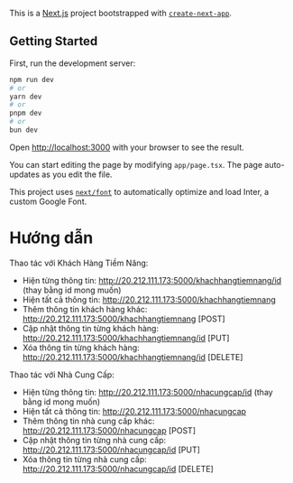 This is a [Next.js](https://nextjs.org/) project bootstrapped with [`create-next-app`](https://github.com/vercel/next.js/tree/canary/packages/create-next-app).

## Getting Started

First, run the development server:

```bash
npm run dev
# or
yarn dev
# or
pnpm dev
# or
bun dev
```

Open [http://localhost:3000](http://localhost:3000) with your browser to see the result.

You can start editing the page by modifying `app/page.tsx`. The page auto-updates as you edit the file.

This project uses [`next/font`](https://nextjs.org/docs/basic-features/font-optimization) to automatically optimize and load Inter, a custom Google Font.

# Hướng dẫn

Thao tác với Khách Hàng Tiềm Năng:
- Hiện từng thông tin: http://20.212.111.173:5000/khachhangtiemnang/id (thay bằng id mong muốn)
- Hiện tất cả thông tin: http://20.212.111.173:5000/khachhangtiemnang
- Thêm thông tin khách hàng khác: http://20.212.111.173:5000/khachhangtiemnang [POST]
- Cập nhật thông tin từng khách hàng: http://20.212.111.173:5000/khachhangtiemnang/id [PUT]
- Xóa thông tin từng khách hàng: http://20.212.111.173:5000/khachhangtiemnang/id [DELETE]

Thao tác với Nhà Cung Cấp:
- Hiện từng thông tin: http://20.212.111.173:5000/nhacungcap/id (thay bằng id mong muốn)
- Hiện tất cả thông tin: http://20.212.111.173:5000/nhacungcap
- Thêm thông tin nhà cung cấp khác: http://20.212.111.173:5000/nhacungcap [POST]
- Cập nhật thông tin từng nhà cung cấp: http://20.212.111.173:5000/nhacungcap/id [PUT]
- Xóa thông tin từng nhà cung cấp: http://20.212.111.173:5000/nhacungcap/id [DELETE]